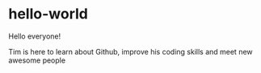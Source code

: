 # hello-world

Hello everyone!

Tim is here to learn about Github, improve his coding skills and meet new awesome people 
